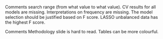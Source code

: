 Comments
search range (from what value to what value). CV results for all models are missing. Interpretations on frequency are missing. The model selection should be justified based on F score. LASSO unbalanced data has the highest F score.

Comments
Methodology slide is hard to read. Tables can be more colourful.
